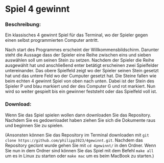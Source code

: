 # Spiel 4 gewinnt

### Beschreibung:

Ein klassisches 4 gewinnt Spiel für das Terminal, wo der Spieler gegen einen selbst programmierten Computer antritt.  

Nach start des Programmes erscheint der Willkommensbildschirm.
Darunter steht die Aussage dass der Spieler eine Reihe zwischen eins und sieben auswählen soll um seinen Stein zu setzen.
Nachdem der Spieler die Reihe ausgewählt hat und anschließend enter betätigt erscheinen zwei Spielfelder untereinander. 
Das obere Spielfeld zeigt wo der Spieler seinen Stein gesetzt hat und das untere Feld wo der Cumputer gesetzt hat.
Die Steine fallen wie beim echten 4 gewinnt Spiel von oben nach unten. Dabei ist der Stein des Spieler P und blau markiert und der des Computer G und rot markiert.
Nun wird so weiter gespielt bis ein gewinner feststeht oder das Spielfeld voll ist.

### Download:

Wenn Sie das Spiel spielen wollen dann downloaden Sie das Repository. Nachdem Sie es gedownloadet haben ziehen Sie sich die Dokumente raus und beginnen Sie zu spielen.

(Ansonsten können Sie das Repository im Terminal downloaden mit `git clone https://github.com/philipp3923/4gewinnt.git`. Nachdem das Repository geclont wurde gehen Sie mit `cd 4gewinnt/` in den Ordner. Wenn Sie nun in dem Ordner sind können Sie das Spiel mit dem Befehl `make all` um es in Linux zu starten oder `make mac` um es beim MacBook zu starten.)



